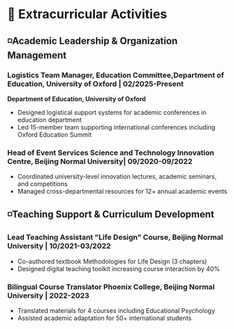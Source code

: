 # 🎯 Extracurricular Activities

## ◽️Academic Leadership & Organization Management

### Logistics Team Manager, Education Committee,Department of Education, University of Oxford | 02/2025-Present
**Department of Education, University of Oxford**
- Designed logistical support systems for academic conferences in education department
- Led 15-member team supporting international conferences including Oxford Education Summit

### Head of Event Services Science and Technology Innovation Centre, Beijing Normal University| 09/2020-09/2022
- Coordinated university-level innovation lectures, academic seminars, and competitions
- Managed cross-departmental resources for 12+ annual academic events

## ◽️Teaching Support & Curriculum Development

### Lead Teaching Assistant "Life Design" Course, Beijing Normal University | 10/2021-03/2022
- Co-authored textbook Methodologies for Life Design (3 chapters)
- Designed digital teaching toolkit increasing course interaction by 40%

### Bilingual Course Translator Phoenix College, Beijing Normal University | 2022-2023
- Translated materials for 4 courses including Educational Psychology
- Assisted academic adaptation for 50+ international students